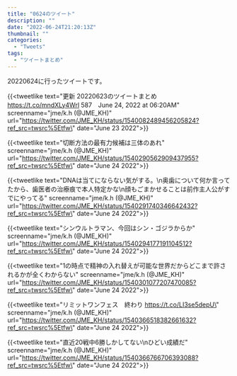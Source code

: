 ```yaml
---
title: "0624のツイート"
description: ""
date: "2022-06-24T21:20:13Z"
thumbnail: ""
categories:
  - "Tweets"
tags:
  - "ツイートまとめ"
---
```

20220624に行ったツイートです。
<!--more-->
{{<tweetlike text=\"更新 20220623のツイートまとめ https://t.co/mndXLy4Wrl 587　June 24, 2022 at 06:20AM\" screenname=\"jme/k.h (@JME_KH)\" url=\"https://twitter.com/JME_KH/status/1540082489456205824?ref_src=twsrc%5Etfw\" date=\"June 23 2022\">}}

{{<tweetlike text=\"切断方法の最有力候補は三体のあれ\" screenname=\"jme/k.h (@JME_KH)\" url=\"https://twitter.com/JME_KH/status/1540290562909437955?ref_src=twsrc%5Etfw\" date=\"June 24 2022\">}}

{{<tweetlike text=\"DNAは当てにならない気がする。\n奥歯について何か言ってたから、歯医者の治療痕で本人特定かな\n顔もごまかせることは前作主人公がすでにやってる\" screenname=\"jme/k.h (@JME_KH)\" url=\"https://twitter.com/JME_KH/status/1540291740346642432?ref_src=twsrc%5Etfw\" date=\"June 24 2022\">}}

{{<tweetlike text=\"シンウルトラマン、今回はシン・ゴジラからか\" screenname=\"jme/k.h (@JME_KH)\" url=\"https://twitter.com/JME_KH/status/1540294177191104512?ref_src=twsrc%5Etfw\" date=\"June 24 2022\">}}

{{<tweetlike text=\"1の時点で精神の入れ替えが可能な世界だからどこまで許されるかが全くわからない\" screenname=\"jme/k.h (@JME_KH)\" url=\"https://twitter.com/JME_KH/status/1540301077207470085?ref_src=twsrc%5Etfw\" date=\"June 24 2022\">}}

{{<tweetlike text=\"リミットワンフェス　終わり https://t.co/LI3se5depU\" screenname=\"jme/k.h (@JME_KH)\" url=\"https://twitter.com/JME_KH/status/1540366518382661632?ref_src=twsrc%5Etfw\" date=\"June 24 2022\">}}

{{<tweetlike text=\"直近20戦中6勝しかしてない\nひどい成績だ\" screenname=\"jme/k.h (@JME_KH)\" url=\"https://twitter.com/JME_KH/status/1540366766706393088?ref_src=twsrc%5Etfw\" date=\"June 24 2022\">}}

